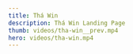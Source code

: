 ```yaml
---
title: Thá Win
description: Thá Win Landing Page
thumb: videos/tha-win__prev.mp4
hero: videos/tha-win.mp4
---
```

